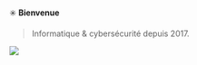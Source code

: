 ✳️ **Bienvenue** 

> Informatique & cybersécurité depuis 2017.

![](https://cdn.discordapp.com/attachments/1004140269706420224/1074686684404404264/logoaigle.png)




